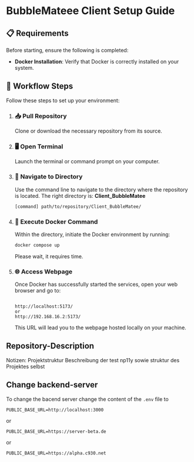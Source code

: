# **BubbleMateee Client Setup Guide**

## 📋 **Requirements**

Before starting, ensure the following is completed:

- **Docker Installation**: Verify that Docker is correctly installed on your system.

## 🚀 **Workflow Steps**

Follow these steps to set up your environment:

1. ### 📥 **Pull Repository**

   Clone or download the necessary repository from its source.

2. ### 🖥️ **Open Terminal**

   Launch the terminal or command prompt on your computer.

3. ### 📂 **Navigate to Directory**

   Use the command line to navigate to the directory where the repository is located. The right directory is: **Client_BubbleMatee**

   ```bash
   [command] path/to/repository/Client_BubbleMatee/
   ```

4. ### 🐳 **Execute Docker Command**

   Within the directory, initiate the Docker environment by running:

   ```bash
   docker compose up
   ```

   Please wait, it requires time.

5. ### 🌐 **Access Webpage**

   Once Docker has successfully started the services, open your web browser and go to:

   ```

   http://localhost:5173/
   or
   http://192.168.16.2:5173/
   ```

   This URL will lead you to the webpage hosted locally on your machine.

## **Repository-Description**

Notizen: Projektstruktur
Beschreibung der test np11y
sowie struktur des Projektes selbst

## Change backend-server
To change the bacend server change the content of the `.env` file to 
```env
PUBLIC_BASE_URL=http://localhost:3000

```
or 
```env
PUBLIC_BASE_URL=https://server-beta.de

```
or 
```env
PUBLIC_BASE_URL=https://alpha.c930.net

```
